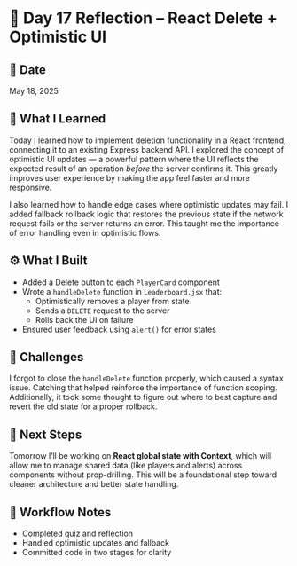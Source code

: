 # 🏀 Day 17 Reflection – React Delete + Optimistic UI

## 📅 Date

May 18, 2025

## 🧠 What I Learned

Today I learned how to implement deletion functionality in a React frontend, connecting it to an existing Express backend API. I explored the concept of optimistic UI updates — a powerful pattern where the UI reflects the expected result of an operation _before_ the server confirms it. This greatly improves user experience by making the app feel faster and more responsive.

I also learned how to handle edge cases where optimistic updates may fail. I added fallback rollback logic that restores the previous state if the network request fails or the server returns an error. This taught me the importance of error handling even in optimistic flows.

## ⚙️ What I Built

- Added a Delete button to each `PlayerCard` component
- Wrote a `handleDelete` function in `Leaderboard.jsx` that:
  - Optimistically removes a player from state
  - Sends a `DELETE` request to the server
  - Rolls back the UI on failure
- Ensured user feedback using `alert()` for error states

## 🧩 Challenges

I forgot to close the `handleDelete` function properly, which caused a syntax issue. Catching that helped reinforce the importance of function scoping. Additionally, it took some thought to figure out where to best capture and revert the old state for a proper rollback.

## 🚀 Next Steps

Tomorrow I’ll be working on **React global state with Context**, which will allow me to manage shared data (like players and alerts) across components without prop-drilling. This will be a foundational step toward cleaner architecture and better state handling.

## 🔁 Workflow Notes

- Completed quiz and reflection
- Handled optimistic updates and fallback
- Committed code in two stages for clarity
